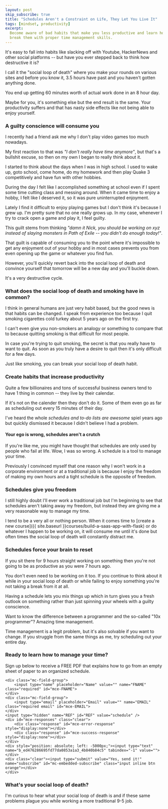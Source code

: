 ```yaml
---
layout: post
skip_subscribe: true
title: "Schedules Aren't a Constraint on Life, They Let You Live It"
tags: [mindset, productivity]
excerpt:
  Become aware of bad habits that make you less productive and learn how to
  break them with proper time management skills.
---
```


It's easy to fall into habits like slacking off with Youtube, HackerNews and
other social platforms -- but have you ever stepped back to think how destructive
it is?

I call it the "social loop of death" where you make your rounds on various sites
and before you know it, 3.5 hours have past and you haven't gotten anything done.

You end up getting 60 minutes worth of actual work done in an 8 hour day.

Maybe for you, it's something else but the end result is the same. Your productivity
suffers and that has nasty side effects like not being able to enjoy yourself.

### A guilty conscience will consume you

I recently had a friend ask me why I don't play video games too much nowadays.

My first reaction to that was *"I don't really have time anymore"*, but that's
a bullshit excuse, so then on my own I began to really think about it.

I started to think about the days when I was in high school. I used to wake
up, goto school, come home, do my homework and then play Quake 3 competitively
and have fun with other hobbies.

During the day I felt like I accomplished something at school even if I spent
some time cutting class and messing around. When it came time to enjoy a hobby,
I felt like I deserved it, so it was pure uninterrupted enjoyment.

Lately I find it difficult to enjoy playing games but I don't think it's because
I grew up. I'm pretty sure that no one really grows up. In my case, whenever
I try to crack open a game and play it, I feel guilty.

This guilt stems from thinking *"damn it Nick, you should be working on xyz
instead of slaying monsters in Path of Exile -- you didn't do enough today!"*.

That guilt is capable of consuming you to the point where it's impossible to
get any enjoyment out of your hobby and in most cases prevents you from even
opening up the game or whatever you find fun.

However, you'll quickly revert back into the social loop of death and convince
yourself that tomorrow will be a new day and you'll buckle down.

It's a very destructive cycle.

### What does the social loop of death and smoking have in common?

I think in general humans are just very habit based, but the good news is that
habits can be changed. I speak from experience too because I quit smoking
cigarettes cold turkey about 5 years ago on the first try.

I can't even give you non-smokers an analogy or something to compare that to
because quitting smoking is that difficult for most people.

In case you're trying to quit smoking, the secret is that you really have to want
to quit. As soon as you truly have a desire to quit then it's only difficult for
a few days.

Just like smoking, you can break your social loop of death habit.

### Create habits that increase productivity

Quite a few billionaires and tons of successful business owners tend to have 1
thing in common -- they live by their calendar.

If it's not on the calender then they don't do it. Some of them even go as far
as scheduling out every 15 minutes of their day.

I've heard the whole *schedules and to-do lists are awesome* spiel years ago
but quickly dismissed it because I didn't believe I had a problem.

#### Your ego is wrong, schedules aren't a crutch

If you're like me, you might have thought that schedules are only used by
people who fail at life. Wow, I was so wrong. A schedule is a tool to manage your time.

Previously I convinced myself that one reason why I won't work in a corporate
environment or at a traditional job is because I enjoy the freedom of making
my own hours and a tight schedule is the opposite of freedom.

### Schedules give you freedom

I still highly doubt I'll ever work a traditional job but I'm beginning to see
that schedules aren't taking away my freedom, but instead they are giving me a
very reasonable way to manage my time.

I tend to be a very all or nothing person. When it comes time to 
[create a new course]({{ site.baseurl }}courses/build-a-saas-app-with-flask)
or do whatever I happen to be working on, it will consume me until it's
done but often times the social loop of death will constantly distract me.

### Schedules force your brain to reset

If you sit there for 9 hours straight working on something then you're not going
to be as productive as you were 7 hours ago.

You don't even need to be working on it too. If you continue to think about it
while in your social loop of death or while failing to enjoy something you're
not taking a break from it at all.

Having a schedule lets you mix things up which in turn gives you a fresh outlook
on something rather than just spinning your wheels with a guilty conscience.

Want to know the difference between a programmer and the so-called "10x
programmer"? Amazing time management.

Time management is a legit problem, but it's also solvable if you want to change.
If you struggle from the same things as me, try scheduling out your entire day.

### Ready to learn how to manage your time?

Sign up below to receive a FREE PDF that explains how to go from an empty sheet
of paper to an organized schedule.

<!-- Begin MailChimp Signup Form -->
  <div id="mc_embed_signup" class="margin-top-md">
  <form action="//nickjanetakis.us9.list-manage.com/subscribe/post?u=ed476286695fd77da0853a1a3&amp;id=4b840b84c5" method="post" id="mc-embedded-subscribe-form" name="mc-embedded-subscribe-form" class="validate" target="_blank" novalidate>
    <div id="mc_embed_signup_scroll">

    <div class="mc-field-group">
        <input type="name" placeholder="Name" value="" name="FNAME" class="required" id="mce-FNAME">
    </div>
    <div class="mc-field-group">
        <input type="email" placeholder="Email" value="" name="EMAIL" class="required email" id="mce-EMAIL">
    </div>
    <input type="hidden" name="REF" id="REF" value="schedule" />
    <div id="mce-responses" class="clear">
        <div class="response" id="mce-error-response" style="display:none"></div>
        <div class="response" id="mce-success-response" style="display:none"></div>
    </div>
    <div style="position: absolute; left: -5000px;"><input type="text" name="b_ed476286695fd77da0853a1a3_4b840b84c5" tabindex="-1" value=""></div>
    <div class="clear"><input type="submit" value="Yes, send it!" name="subscribe" id="mc-embedded-subscribe" class="input inline btn orange"></div>
    </div>
  </form>
  </div>
<!--End mc_embed_signup-->

### What's your social loop of death?

I'm curious to hear what your social loop of death is and if these same problems
plague you while working a more traditional 9-5 job.

